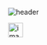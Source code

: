 ![header](https://capsule-render.vercel.app/api?type=soft&text=Howdy%20Partner👋&fontColor=FFFFFF)

<a href="https://www.linkedin.com/in/dennis-han-660614333/">
  <img width="30" height="30" alt="image" src="https://github.com/user-attachments/assets/bc723429-ed00-4aaf-8315-9a0a6b54ab33"/>
</a>

<!--
**kaungzhan/kaungzhan** is a ✨ _special_ ✨ repository because its `README.md` (this file) appears on your GitHub profile.

Here are some ideas to get you started:

- 🔭 I’m currently working on ...
- 🌱 I’m currently learning ...
- 👯 I’m looking to collaborate on ...
- 🤔 I’m looking for help with ...
- 💬 Ask me about ...
- 📫 How to reach me: ...
- 😄 Pronouns: ...
- ⚡ Fun fact: ...
-->

